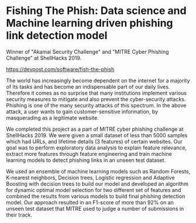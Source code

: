 # Fishing The Phish: Data science and Machine learning driven phishing link detection model

 Winner of "Akamai Security Challenge" and "MITRE Cyber Phishing Challenge" at ShellHacks 2019. 

 https://devpost.com/software/fish-the-phish

 The world has increasingly become dependent on the internet for a majority of its tasks and has become an indispensable part of our daily lives. Therefore it comes as no surprise that many institutions implement various security measures to mitigate and also prevent the cyber-security attacks. Phishing is one of the many security attacks of this spectrum. In the above attack, a user wants to gain customer-sensitive information, by masquerading as a legitimate website. 

 We completed this project as a part of MITRE cyber phishing challenge at ShellHacks 2019. We were given a small dataset of less than 5000 samples which had URLs, and lifetime details (3 features) of certain websites. Our goal was to perform exploratory data analysis to explain feature relevance, extract more features through feature engineering and train machine learning models to detect phishing links in an unseen test dataset.

 We used an ensemble of machine learning models such as Random Forests, K-nearest neighbors, Decision trees, Logistic regression and Adaptive Boosting with decision trees to build our model and developed an algorithm for dynamic optimal model selection for two different set of features and combined the results from various models to build final phishing detection model. Our approach resulted in an F1-score of more than 92% on an unseen test dataset that MITRE used to judge a number of submissions in their track. 
